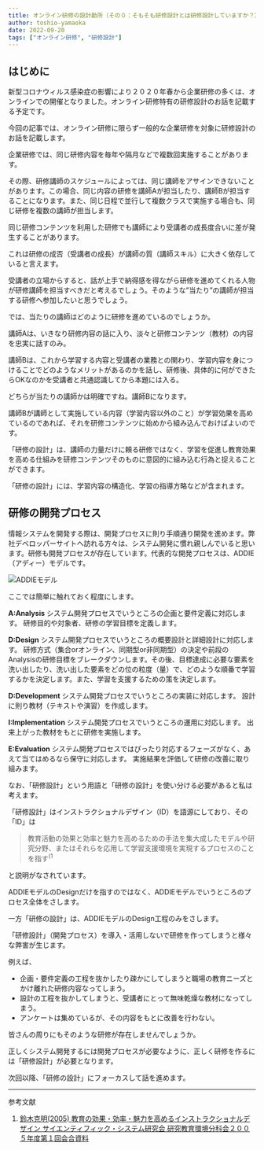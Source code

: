 ```yaml
---
title: オンライン研修の設計勘所（その０：そもそも研修設計とは研修設計していますか？）
author: toshio-yamaoka
date: 2022-09-20
tags: ["オンライン研修", "研修設計"]
---
```


## はじめに

新型コロナウィルス感染症の影響により２０２０年春から企業研修の多くは、オンラインでの開催となりました。オンライン研修特有の研修設計のお話を記載する予定です。

今回の記事では、オンライン研修に限らず一般的な企業研修を対象に研修設計のお話を記載します。

企業研修では、同じ研修内容を毎年や隔月などで複数回実施することがあります。

その際、研修講師のスケジュールによっては、同じ講師をアサインできないことがあります。この場合、同じ内容の研修を講師Aが担当したり、講師Bが担当することになります。また、同じ日程で並行して複数クラスで実施する場合も、同じ研修を複数の講師が担当します。

同じ研修コンテンツを利用した研修でも講師により受講者の成長度合いに差が発生することがあります。

これは研修の成否（受講者の成長）が講師の質（講師スキル）に大きく依存していると言えます。

受講者の立場からすると、話が上手で納得感を得ながら研修を進めてくれる人物が研修講師を担当すべきだと考えるでしょう。そのような”当たり”の講師が担当する研修へ参加したいと思うでしょう。

では、当たりの講師はどのように研修を進めているのでしょうか。

講師Aは、いきなり研修内容の話に入り、淡々と研修コンテンツ（教材）の内容を忠実に話すのみ。

講師Bは、これから学習する内容と受講者の業務との関わり、学習内容を身につけることでどのようなメリットがあるのかを話し、研修後、具体的に何ができたらOKなのかを受講者と共通認識してから本題には入る。

どちらが当たりの講師かは明確ですね。講師Bになります。

講師Bが講師として実施している内容（学習内容以外のこと）が学習効果を高めているのであれば、それを研修コンテンツに始めから組み込んでおけばよいのです。

「研修の設計」は、講師の力量だけに頼る研修ではなく、学習を促進し教育効果を高める仕組みを研修コンテンツそのものに意図的に組み込む行為と捉えることができます。

「研修の設計」には、学習内容の構造化、学習の指導方略などが含まれます。

## 研修の開発プロセス

情報システムを開発する際は、開発プロセスに則り手順通り開発を進めます。弊社デベロッパーサイトへ訪れる方々は、システム開発に慣れ親しんでいると思います。研修も開発プロセスが存在しています。代表的な開発プロセスは、ADDIE（アディー）モデルです。

![ADDIEモデル](https://i.gyazo.com/333f1e13cb1a1ef06f5743ee785fd993.png)

ここでは簡単に触れておく程度にします。

**A:Analysis**
システム開発プロセスでいうところの企画と要件定義に対応します。
研修目的や対象者、研修の学習目標を定義します。

**D:Design**
システム開発プロセスでいうところの概要設計と詳細設計に対応します。
研修方式（集合orオンライン、同期型or非同期型）の決定や前段のAnalysisの研修目標をブレークダウンします。その後、目標達成に必要な要素を洗い出したり、洗い出した要素をどの位の粒度（量）で、どのような順番で学習するかを決定します。また、学習を支援するための策を決定します。

**D:Development**
システム開発プロセスでいうところの実装に対応します。
設計に則り教材（テキストや演習）を作成します。

**I:Implementation**
システム開発プロセスでいうところの運用に対応します。
出来上がった教材をもとに研修を実施します。

**E:Evaluation**
システム開発プロセスではぴったり対応するフェーズがなく、あえて当てはめるなら保守に対応します。
実施結果を評価して研修の改善に取り組みます。


なお、「研修設計」という用語と「研修の設計」を使い分ける必要があると私は考えます。

「研修設計」はインストラクショナルデザイン（ID）を語源にしており、その「ID」は

> 教育活動の効果と効率と魅力を高めるための手法を集大成したモデルや研究分野、またはそれらを応用して学習支援環境を実現するプロセスのことを指す<sup>(1

と説明がなされています。

ADDIEモデルのDesignだけを指すのではなく、ADDIEモデルでいうところのプロセス全体をさします。

一方「研修の設計」は、ADDIEモデルのDesign工程のみをさします。

「研修設計」（開発プロセス）を導入・活用しないで研修を作ってしまうと様々な弊害が生じます。

例えば、

* 企画・要件定義の工程を抜かしたり疎かにしてしまうと職場の教育ニーズとかけ離れた研修内容なってしまう。
* 設計の工程を抜かしてしまうと、受講者にとって無味乾燥な教材になってしまう。
* アンケートは集めているが、その内容をもとに改善を行わない。

皆さんの周りにもそのような研修が存在しませんでしょうか。

正しくシステム開発するには開発プロセスが必要なように、正しく研修を作るには「研修設計」が必要となります。

次回以降、「研修の設計」にフォーカスして話を進めます。

***
参考文献
1) [鈴木克明(2005) 教育の効果・効率・魅力を高めるインストラクショナルデザイン サイエンティフィック・システム研究会 研究教育環境分科会２００５年度第１回会合資料](http://www.gsis.kumamoto-u.ac.jp/ksuzuki/resume/addresses/a50902.pdf)
